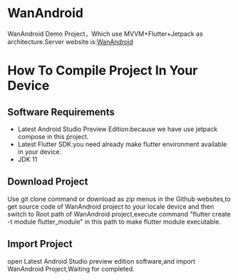# WanAndroid

WanAndroid Demo Project，Which use MVVM+Flutter+Jetpack as architecture.Server website
is:[WanAndroid](https://www.wanandroid.com/)

# How To Compile Project In Your Device

## Software Requirements

* Latest Android Studio Preview Edition:because we have use jetpack compose in this project.
* Latest Flutter SDK:you need already make flutter environment available in your device.
* JDK 11

## Download Project

Use git clone command or download as zip menus in the Github websites,to get source code of
WanAndroid project to your locale device and then switch to Root path of WanAndroid project,execute
command "flutter create -t module flutter_module" in this path to make flutter module executable.

## Import Project

open Latest Android Studio preview edition software,and import WanAndroid Project,Waiting for
completed.

